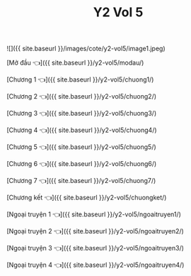 ﻿---
layout: post
title: Y2 Vol 5
---

![]({{ site.baseurl }}/images/cote/y2-vol5/image1.jpeg)

[Mở đầu 👈]({{ site.baseurl }}/y2-vol5/modau/)

[Chương 1 👈]({{ site.baseurl }}/y2-vol5/chuong1/)

[Chương 2 👈]({{ site.baseurl }}/y2-vol5/chuong2/)

[Chương 3 👈]({{ site.baseurl }}/y2-vol5/chuong3/)

[Chương 4 👈]({{ site.baseurl }}/y2-vol5/chuong4/)

[Chương 5 👈]({{ site.baseurl }}/y2-vol5/chuong5/)

[Chương 6 👈]({{ site.baseurl }}/y2-vol5/chuong6/)

[Chương 7 👈]({{ site.baseurl }}/y2-vol5/chuong7/)

[Chương kết 👈]({{ site.baseurl }}/y2-vol5/chuongket/)

[Ngoại truyện 1 👈]({{ site.baseurl }}/y2-vol5/ngoaitruyen1/)

[Ngoại truyện 2 👈]({{ site.baseurl }}/y2-vol5/ngoaitruyen2/)

[Ngoại truyện 3 👈]({{ site.baseurl }}/y2-vol5/ngoaitruyen3/)

[Ngoại truyện 4 👈]({{ site.baseurl }}/y2-vol5/ngoaitruyen4/)
